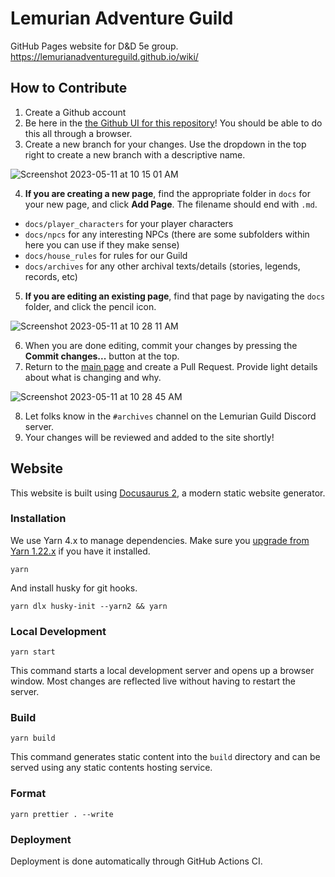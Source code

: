 # Lemurian Adventure Guild

GitHub Pages website for D&D 5e group. <https://lemurianadventureguild.github.io/wiki/>

## How to Contribute

1. Create a Github account
2. Be here in the [the Github UI for this repository](https://github.com/LemurianAdventureGuild/wiki)! You should be able to do this all through a browser.
3. Create a new branch for your changes. Use the dropdown in the top right to create a new branch with a descriptive name.

![Screenshot 2023-05-11 at 10 15 01 AM](https://github.com/LemurianAdventureGuild/wiki/assets/1022875/4a7abde9-85ca-4e02-8709-26f5ea997db2)

4. **If you are creating a new page**, find the appropriate folder in `docs` for your new page, and click **Add Page**. The filename should end with `.md`.

- `docs/player_characters` for your player characters
- `docs/npcs` for any interesting NPCs (there are some subfolders within here you can use if they make sense)
- `docs/house_rules` for rules for our Guild
- `docs/archives` for any other archival texts/details (stories, legends, records, etc)

5. **If you are editing an existing page**, find that page by navigating the `docs` folder, and click the pencil icon.

![Screenshot 2023-05-11 at 10 28 11 AM](https://github.com/LemurianAdventureGuild/wiki/assets/1022875/39547319-b577-4013-bfdd-33597c8614e4)

6. When you are done editing, commit your changes by pressing the **Commit changes...** button at the top.
7. Return to the [main page](https://github.com/LemurianAdventureGuild/wiki) and create a Pull Request. Provide light details about what is changing and why.

![Screenshot 2023-05-11 at 10 28 45 AM](https://github.com/LemurianAdventureGuild/wiki/assets/1022875/cb8ba4fd-1036-43c5-a193-f56ca0568308)

8. Let folks know in the `#archives` channel on the Lemurian Guild Discord server.
9. Your changes will be reviewed and added to the site shortly!

## Website

This website is built using [Docusaurus 2](https://docusaurus.io/), a modern static website generator.

### Installation

We use Yarn 4.x to manage dependencies. Make sure you [upgrade from Yarn 1.22.x](https://yarnpkg.com/getting-started/install) if you have it installed.

```shell
yarn
```

And install husky for git hooks.

```shell
yarn dlx husky-init --yarn2 && yarn
```

### Local Development

```shell
yarn start
```

This command starts a local development server and opens up a browser window. Most changes are reflected live without having to restart the server.

### Build

```shell
yarn build
```

This command generates static content into the `build` directory and can be served using any static contents hosting service.

### Format

```shell
yarn prettier . --write
```

### Deployment

Deployment is done automatically through GitHub Actions CI.
